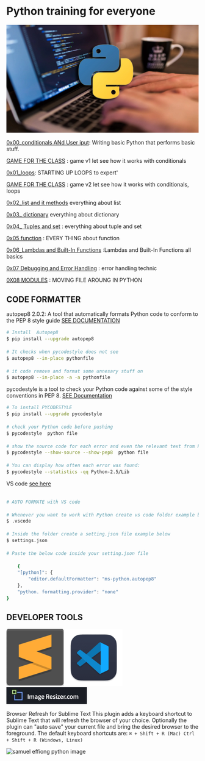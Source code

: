 # Python training for everyone

![SAMUEL EFFIONG PYTHON IMAGE 2](./image/Samuel%20Effiong%20python%20image2.webp)

[0x00_conditionals ANd User iput](./0x00_conditionalsANdUseriput): Writing basic Python that performs basic stuff.

[GAME FOR THE CLASS](./GAME_TIME/v1/) : game v1 let see how it works with conditionals

[0x01_loops](./0x01_loops/): STARTING UP LOOPS to expert'

[GAME FOR THE CLASS](./GAME_TIME/v2_GUESSING/) : game v2 let see how it works with conditionals, loops

[0x02_list and it methods](./0x02_List-MethodANDSlice/) everything about list

[0x03_ dictionary](./0x03_dictionary/) everything about dictionary

[0x04_ Tuples and set](./0x04_Tuples_Sets/) : everything about tuple and set

[0x05 function](./0x05_FUNCTIONS/) : EVERY THING about function  

[0x06_Lambdas and Built-In Functions](/0x06_Lambdas%20and%20Built-In%20Functions/) :Lambdas and Built-In Functions all basics

[0x07 Debugging and Error Handling](/0x07_Debugging%20and%20Error%20Handling/) : error handling technic

[0X08 MODULES](/0x08_Modules/) : MOVING FILE AROUNG IN PYTHON

## CODE FORMATTER

autopep8 2.0.2: A tool that automatically formats Python code to conform to the PEP 8 style guide [SEE DOCUMENTATION](https://pypi.org/project/autopep8/)

```bash
# Install  Autopep8
$ pip install --upgrade autopep8

# It checks when pycodestyle does not see
$ autopep8 --in-place pythonfile 

# it code remove and format some unnesary stuff on
$ autopep8 --in-place -a -a pythonfile
```

pycodestyle is a tool to check your Python code against some of the style conventions in PEP 8. [SEE Documentation](https://pypi.org/project/pycodestyle/)

```bash
# To install PYCODESTYLE
$ pip install --upgrade pycodestyle

# check your Python code before pushing
$ pycodestyle  python file

# show the source code for each error and even the relevant text from PEP 8
$ pycodestyle --show-source --show-pep8  python file

# You can display how often each error was found:
$ pycodestyle --statistics -qq Python-2.5/Lib 
```

VS code  [see here](https://code.visualstudio.com/)

```bash

# AUTO FORMATE with VS code

# Whenever you want to work with Python create vs code folder example below
$ .vscode

# Inside the folder create a setting.json file example below
$ settings.json

# Paste the below code inside your setting.json file

    {
    "[python]": {
        "editor.defaultFormatter": "ms-python.autopep8"
    },
    "python. formatting.provider": "none"
}

```

## DEVELOPER TOOLS

[![SAMUEL EFFIONG SUBLIME IMAGE](/image/samuel%20effiong%20subline%20image.png)](https://www.sublimetext.com/)       [![SAMUEL EFFIONG VSCODE IMAGE](/image/samuel%20effiong%20vs%20code%20transparent%20%20150%20x%20150.png)](https://code.visualstudio.com/) [![YOU RESIZE IMAGE HERE](/image/imageresizer.com.jpeg)](https://imageresizer.com/)

Browser Refresh for Sublime Text This plugin adds a keyboard shortcut to Sublime Text that will refresh the browser of your choice. Optionally the plugin can "auto save" your current file and bring the desired browser to the foreground. The default keyboard shortcuts are:
```⌘ + Shift + R (Mac) Ctrl + Shift + R (Windows, Linux)```

![samuel effiong python image](./image/samuel%20effiong%20python%20image.png)
